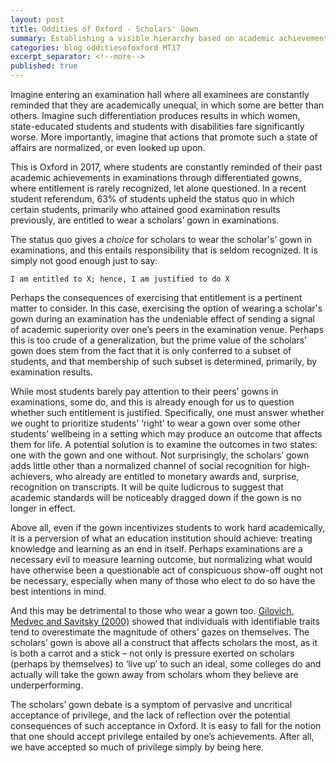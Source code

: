 ```yaml
---
layout: post
title: Oddities of Oxford - Scholars' Gown
summary: Establishing a visible hierarchy based on academic achievements is problematic, but its normalisation is disturbingly odd
categories: blog odditiesofoxford MT17
excerpt_separator: <!--more-->
published: true
---
```


Imagine entering an examination hall where all examinees are constantly reminded that they are academically unequal, in which some are better than others. Imagine such differentiation produces results in which women, state-educated students and students with disabilities fare significantly worse. More importantly, imagine that actions that promote such a state of affairs are normalized, or even looked up upon.

<!--more-->
This is Oxford in 2017, where students are constantly reminded of their past academic achievements in examinations through differentiated gowns, where entitlement is rarely recognized, let alone questioned. In a recent student referendum, 63% of students upheld the status quo in which certain students, primarily who attained good examination results previously, are entitled to wear a scholars’ gown in examinations.

The status quo gives a *choice* for scholars to wear the scholar's’ gown in examinations, and this entails responsibility that is seldom recognized. It is simply not good enough just to say: 

`I am entitled to X; hence, I am justified to do X`

Perhaps the consequences of exercising that entitlement is a pertinent matter to consider. In this case, exercising the option of wearing a scholar's gown during an examination has the undeniable effect of sending a signal of academic superiority over one’s peers in the examination venue. Perhaps this is too crude of a generalization, but the prime value of the scholars’ gown does stem from the fact that it is only conferred to a subset of students, and that membership of such subset is determined, primarily, by examination results. 

While most students barely pay attention to their peers’ gowns in examinations, some do, and this is already enough for us to question whether such entitlement is justified. Specifically, one must answer whether we ought to prioritize students’ ‘right’ to wear a gown over some other students’ wellbeing in a setting which may produce an outcome that affects them for life. A potential solution is to examine the outcomes in two states: one with the gown and one without. Not surprisingly, the scholars’ gown adds little other than a normalized channel of social recognition for high-achievers, who already are entitled to monetary awards and, surprise, recognition on transcripts. It will be quite ludicrous to suggest that academic standards will be noticeably dragged down if the gown is no longer in effect.

Above all, even if the gown incentivizes students to work hard academically, it is a perversion of what an education institution should achieve: treating knowledge and learning as an end in itself. Perhaps examinations are a necessary evil to measure learning outcome, but normalizing what would have otherwise been a questionable act of conspicuous show-off ought not be necessary, especially when many of those who elect to do so have the best intentions in mind. 

And this may be detrimental to those who wear a gown too. [Gilovich, Medvec and Savitsky (2000)](http://citeseerx.ist.psu.edu/viewdoc/download?doi=10.1.1.322.1736&rep=rep1&type=pdf) showed that individuals with identifiable traits tend to overestimate the magnitude of others’ gazes on themselves. The scholars’ gown is above all a construct that affects scholars the most, as it is both a carrot and a stick – not only is pressure exerted on scholars (perhaps by themselves) to ‘live up’ to such an ideal, some colleges do and actually will take the gown away from scholars whom they believe are underperforming.

The scholars’ gown debate is a symptom of pervasive and uncritical acceptance of privilege, and the lack of reflection over the potential consequences of such acceptance in Oxford. It is easy to fall for the notion that one should accept privilege entailed by one’s achievements. After all, we have accepted so much of privilege simply by being here. 
